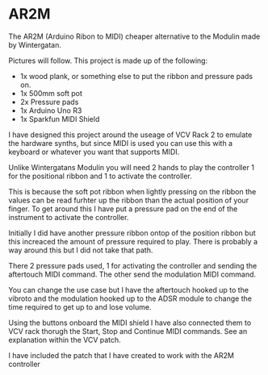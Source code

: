 # AR2M
The AR2M (Arduino Ribon to MIDI) cheaper alternative to the Modulin made by Wintergatan.

Pictures will follow. This project is made up of the following:
* 1x wood plank, or something else to put the ribbon and pressure pads on.
* 1x 500mm soft pot
* 2x Pressure pads
* 1x Arduino Uno R3
* 1x Sparkfun MIDI Shield


I have designed this project around the useage of VCV Rack 2 to emulate the hardware synths, but since MIDI is used you can use this with a keyboard or whatever you want that supports MIDI.

Unlike Wintergatans Modulin you will need 2 hands to play the controller 1 for the positional ribbon and 1 to activate the controller.

This is because the soft pot ribbon when lightly pressing on the ribbon the values can be read furhter up the ribbon than the actual position of your finger.
To get around this I have put a pressure pad on the end of the instrument to activate the controller. 

Initially I did have another pressure ribbon ontop of the position ribbon but this increaced the amount of pressure required to play.
There is probably a way around this but I did not take that path.

There 2 pressure pads used, 1 for activating the controller and sending the aftertouch MIDI command.
The other send the modulation MIDI command.

You can change the use case but I have the aftertouch hooked up to the vibroto and the modulation hooked up to the ADSR module to change the time required to get up to and lose volume.

Using the buttons onboard the MIDI shield I have also connected them to VCV rack thorugh the Start, Stop and Continue MIDI commands. See an explanation within the VCV patch.

I have included the patch that I have created to work with the AR2M controller



